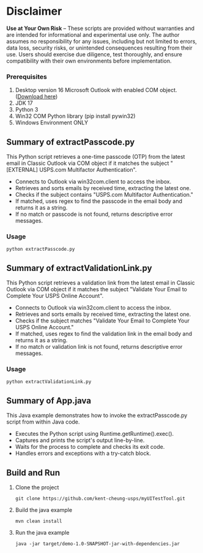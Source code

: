 # Disclaimer
**Use at Your Own Risk** – These scripts are provided without warranties and are intended for informational and experimental use only. The author assumes no responsibility for any issues, including but not limited to errors, data loss, security risks, or unintended consequences resulting from their use. Users should exercise due diligence, test thoroughly, and ensure compatibility with their own environments before implementation.

### Prerequisites
1. Desktop version 16 Microsoft Outlook with enabled COM object. ([Download here](https://usps365.sharepoint.com/:u:/r/sites/PPCOnboardingTool/Shared%20Documents/General/Misc_))
2. JDK 17
3. Python 3
4. Win32 COM Python library (pip install pywin32)
5. Windows Environment ONLY

## Summary of extractPasscode.py
This Python script retrieves a one-time passcode (OTP) from the latest email in Classic Outlook via COM object if it matches the subject "[EXTERNAL] USPS.com Multifactor Authentication".

* Connects to Outlook via win32com.client to access the inbox.
* Retrieves and sorts emails by received time, extracting the latest one.
* Checks if the subject contains "USPS.com Multifactor Authentication."
* If matched, uses regex to find the passcode in the email body and returns it as a string.
* If no match or passcode is not found, returns descriptive error messages.

### Usage
```
python extractPasscode.py
```

## Summary of extractValidationLink.py
This Python script retrieves a validation link from the latest email in Classic Outlook via COM object if it matches the subject "Validate Your Email to Complete Your USPS Online Account".

* Connects to Outlook via win32com.client to access the inbox.
* Retrieves and sorts emails by received time, extracting the latest one.
* Checks if the subject matches "Validate Your Email to Complete Your USPS Online Account."
* If matched, uses regex to find the validation link in the email body and returns it as a string.
* If no match or validation link is not found, returns descriptive error messages.

### Usage
```
python extractValidationLink.py
```
   
## Summary of App.java
This Java example demonstrates how to invoke the extractPasscode.py script from within Java code.

* Executes the Python script using Runtime.getRuntime().exec().
* Captures and prints the script's output line-by-line.
* Waits for the process to complete and checks its exit code.
* Handles errors and exceptions with a try-catch block.

## Build and Run

1. Clone the project
   ```
   git clone https://github.com/kent-cheung-usps/myUITestTool.git
   ```
2. Build the java example
   ```
   mvn clean install
   ```
3. Run the java example
   ```
   java -jar target/demo-1.0-SNAPSHOT-jar-with-dependencies.jar
   ```
